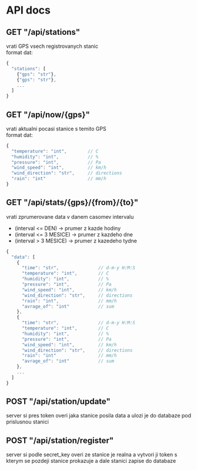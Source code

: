 # API docs

## GET "/api/stations"
vrati GPS vsech registrovanych stanic <br/> 
format dat:
```javascript
{
  "stations": [
    {"gps": "str"},
    {"gps": "str"},
    ...
  ]
}
```

## GET "/api/now/{gps}"
vrati aktualni pocasi stanice s temito GPS <br/> 
format dat:
```javascript
{
  "temperature": "int",        // C
  "humidity": "int",           // %
  "pressure": "int",           // Pa
  "wind_speed": "int",         // km/h
  "wind_direction": "str",     // directions
  "rain": "int"                // mm/h 
}
```

## GET "/api/stats/{gps}/{from}/{to}"
vrati zprumerovane data v danem casomev intervalu <br/>
- (interval <= DEN) -> prumer z kazde hodiny 
- (interval <= 3 MESICE) -> prumer z kazdeho dne
- (interval > 3 MESICE) -> prumer z kazedeho tydne

```javascript
{
  "data": [
    {
      "time": "str",               // d-m-y H:M:S
      "temperature": "int",        // C
      "humidity": "int",           // %
      "pressure": "int",           // Pa
      "wind_speed": "int",         // km/h
      "wind_direction": "str",     // directions
      "rain": "int",               // mm/h
      "avrage_of": "int"           // sum  
    },
    {
      "time": "str",               // d-m-y H:M:S
      "temperature": "int",        // C
      "humidity": "int",           // %
      "pressure": "int",           // Pa
      "wind_speed": "int",         // km/h
      "wind_direction": "str",     // directions
      "rain": "int"                // mm/h 
      "avrage_of": "int"           // sum  
    },
    ...
  ]
}
```

## POST "/api/station/update"
server si pres token overi jaka stanice posila data a ulozi je do databaze pod prislusnou stanici

## POST "/api/station/register"
server si podle secret_key overi ze stanice je realna a vytvori ji token s kterym se pozdeji stanice prokazuje a dale stanici zapise do databaze
